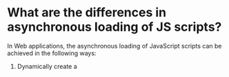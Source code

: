 # What are the differences in asynchronous loading of JS scripts?

In Web applications, the asynchronous loading of JavaScript scripts can be achieved in the following ways:

1. Dynamically create a <script> tag and set its src attribute to the URL of the script to be loaded. You can use the onload or onreadystatechange event to check if the script has finished loading.

const script = document.createElement('script');
script.src = 'path/to/script.js';
script.onload = function() {
 // 脚本加载完成后执行的回调函数
};
document.body.appendChild(script);

2. Use the XMLHttpRequest object or the Fetch API to send an asynchronous request. After a successful request, parse the response text into JavaScript code, and then use the eval() function or Function() constructor to execute the script.

const xhr = new XMLHttpRequest();
xhr.open('GET', 'path/to/script.js');
xhr.onload = function() {
 const script = document.createElement('script');
 script.textContent = xhr.responseText;
 document.head.appendChild(script);
};
xhr.send();

const xhr = new XMLHttpRequest();
xhr.open('GET', 'path/to/script.js');
xhr.onload = function() {
 const script = document.createElement('script');
 script.textContent = xhr.responseText;
 document.head.appendChild(script);
};
xhr.send();

 These two methods can be used to implement the asynchronous loading of JavaScript scripts. Compared to synchronous loading, asynchronous loading has the following differences:

 1. Asynchronous loading can improve the loading speed and response performance of the page, and avoid the situation that the page is stuck due to JavaScript blocking.
 2. Asynchronous loading avoids the blocking caused by loading scripts and allows other resources of the page to load and render faster.
 3. Asynchronous loading allows you to flexibly control the loading sequence and the execution time of scripts, and dynamically load and unload scripts based on page requirements, thus improving page maintainability and expansibility.
 